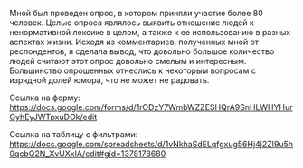 Мной был проведен опрос, в котором приняли участие более 80 человек. Целью опроса являлось выявить отношение людей к ненормативной лексике в целом, а также к ее использованию в разных аспектах жизни. Исходя из комментариев, полученных мной от респондентов, я сделала вывод, что довольно большое количество людей считают этот опрос довольно смелым и интересным. Большинство опрошенных отнеслись к некоторым вопросам с изрядной долей юмора, что не может не радовать.

Ссылка на форму: https://docs.google.com/forms/d/1rODzY7WmbWZZESHQrA9SnHLWHYHurGyhEyJWTpxuDOk/edit 

Ссылка на таблицу с фильтрами: https://docs.google.com/spreadsheets/d/1vNkhaSdELqfgxug56Hj4j2ZI9u5h0qcbQ2N_XvUXxIA/edit#gid=1378178680
